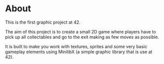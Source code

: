 # About

This is the first graphic project at 42.

The aim of this project is to create a small 2D game where players have to pick up all collectables and go to the exit making as few moves as possible.

It is built to make you work with textures, sprites and some very basic gameplay elements using MinilibX (a simple graphic library that is use at 42).

